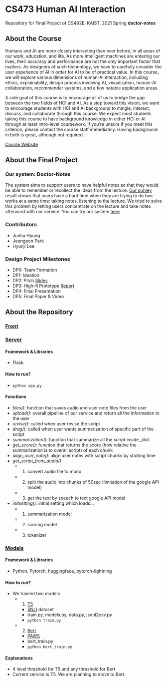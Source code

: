 # CS473 Human AI Interaction
Repository for Final Project of CS492E, KAIST, 2021 Spring
**doctor-notes**

## About the Course
Humans and AI are more closely interacting than ever before, in all areas of our work, education, and life. As more intelligent machines are entering our lives, their accuracy and performance are not the only important factor that matters. As designers of such technology, we have to carefully consider the user experience of AI in order for AI to be of practical value. In this course, we will explore various dimensions of human-AI interaction, including ethics, explainability, design process involving AI, visualization, human-AI collaboration, recommender systems, and a few notable application areas.

A side goal of this course is to encourage all of us to bridge the gap between the two fields of HCI and AI. As a step toward this vision, we want to encourage students with HCI and AI background to mingle, interact, discuss, and collaborate through this course. We expect most students taking this course to have background knowledge in either HCI or AI through at least intro-level coursework. If you’re unsure if you meet this criterion, please contact the course staff immediately. Having background in both is great, although not required.  

[Course Website](https://human-ai.kixlab.org/)

## About the Final Project
### Our system: Doctor-Notes
The system aims to support users to have helpful notes so that they would be able to remember or recollect the ideas from the lecture. [Our survey](https://docs.google.com/spreadsheets/d/18FxLU3xmcSGTml23OVw57pN_nvVM-6hofVSfdTYVtRQ/edit?usp=sharing) result shows that users have a hard time when they are trying to do two works at a same time: taking notes, listening to the lecture. We tried to solve this problem by letting users concentrate on the lecture and take notes afterward with our service. You can try our system [here](https://drnotes-492e.web.app)

### Contributors
* Junha Hyung
* Jeongeon Park
* Hyunji Lee

### Design Project Milestones
* DP0: Team Formation
* DP1: Ideation
* DP2: Pitch [Slides](https://docs.google.com/presentation/d/18MUD5E3eXFNqXGP2AUoiThn4lr2aBdyAVEYhUwT2unY/edit?usp=sharing)
* DP3: High-fi Prototype [Report](https://demo.hedgedoc.org/Y6VnFUWARveC62BEVaBERA?edit)
* DP4: Final Presentation
* DP5: Final Paper & Video


## About the Repository
### [Front](https://github.com/amy-hyunji/doctor-notes/tree/main/front)


### [Server](https://github.com/amy-hyunji/doctor-notes/tree/main/server)
#### Framework & Libraries
* Flask
#### How to run?
* `python app.py`
#### Functions
* *files()*: function that saves audio and user note files from the user
* *upload()*: overall pipeline of our service and return all the information to the user
* *revise()*: called when user revise the script
* *drag()*: called when user wants summarization of specific part of the script
* *summarization()*: function that summarize all the script inside _dict
* *get_score()*: function that returns the score (how relative the summarization is to overall script) of each chunk
* *align_user_note()*: align user notes with script chunks by starting time
* *get_script_from_audio()*
    * 1. convert audio file to mono
    * 2. split the audio into chunks of 50sec (limitation of the google API model)
    * 3. get the text by speech to text google API model
* *initsetting()*: initial setting which loads...
    * 1. summarization model
    * 2. scoring model
    * 3. tokenizer 
 
### [Models](https://github.com/amy-hyunji/doctor-notes/tree/main/keyword)
#### Framework & Libraries
* Python, Pytorch, huggingface, pytorch-lightning
#### How to run?
* We trained two models
  * 1. [T5](https://arxiv.org/abs/1910.10683) 
    * [SNLI](https://nlp.stanford.edu/projects/snli/) dataset
    * train.py, models.py, data.py, jsonl2csv.py
    * `python train.py`
  * 2. [Bert](https://arxiv.org/abs/1810.04805) 
    * [PAWS](https://github.com/google-research-datasets/paws)
    * bert_train.py
    * `python bert_train.py`
#### Explanations
* 4 level threshold for T5 and any threshold for Bert
* Current service is T5. We are planning to move to Bert.
  

